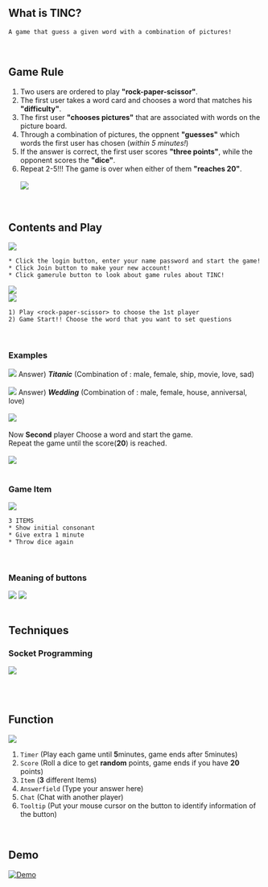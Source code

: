 
## What is TINC?
```
A game that guess a given word with a combination of pictures!
```
<br>

## Game Rule
1. Two users are ordered to play **"rock-paper-scissor"**. <br>
2. The first user takes a word card and chooses a word that matches his **"difficulty"**.<br>
3. The first user **"chooses pictures"** that are associated with words on the picture board.<br>
4. Through a combination of pictures, the oppnent **"guesses"** which words the first user has chosen (_within 5 minutes!_)<br>
5. If the answer is correct, the first user scores **"three points"**, while the opponent scores the **"dice"**.<br>
6. Repeat 2-5!!! The game is over when either of them **"reaches 20"**.<br><br>
![](https://github.com/choijinkyung/TINC/blob/master/img/game_rule.png)
<br>

## Contents and Play
![](https://github.com/choijinkyung/TINC/blob/master/img/mainscreen_join.png)
```
* Click the login button, enter your name password and start the game!
* Click Join button to make your new account!
* Click gamerule button to look about game rules about TINC!
```
![](https://github.com/choijinkyung/TINC/blob/master/img/rsp1.png)
<br>
![](https://github.com/choijinkyung/TINC/blob/master/img/rsp2.png)
<br>
```
1) Play <rock-paper-scissor> to choose the 1st player
2) Game Start!! Choose the word that you want to set questions 
```
<br>

### Examples
![](https://github.com/choijinkyung/TINC/blob/master/img/gameex1.png)
Answer) ***Titanic*** (Combination of : male, female, ship, movie, love, sad) <br>
<br>
![](https://github.com/choijinkyung/TINC/blob/master/img/gameex2.png)
Answer) ***Wedding*** (Combination of : male, female, house, anniversal, love) <br>
<br>
![](https://github.com/choijinkyung/TINC/blob/master/img/rolldice.png)
<br><br>
Now **Second** player Choose a word and start the game.<br>
Repeat the game until the score(**20**) is reached.<br><br>
![](https://github.com/choijinkyung/TINC/blob/master/img/winnerloser1.png)
<br><br>

### Game Item
![](https://github.com/choijinkyung/TINC/blob/master/img/iteminfo.png)

```
3 ITEMS
* Show initial consonant
* Give extra 1 minute
* Throw dice again
```
<br>

### Meaning of buttons
![](https://github.com/choijinkyung/TINC/blob/master/img/help1.png)
![](https://github.com/choijinkyung/TINC/blob/master/img/help2.png)
<br><br>

## Techniques <br>
### Socket Programming <br>
![](https://github.com/choijinkyung/TINC/blob/master/img/SOCKET.png)

<br><br>
## Function
![](https://github.com/choijinkyung/TINC/blob/master/img/Tech.png)

1. `Timer` (Play each game until **5**minutes, game ends after 5minutes)<br>
2. `Score` (Roll a dice to get **random** points, game ends if you have **20** points)<br>
3. `Item` (**3** different Items)<br>
4. `Answerfield` (Type your answer here)<br>
5. `Chat` (Chat with another player)<br>
6. `Tooltip` (Put your mouse cursor on the button to identify information of the button)<br>
<br>


## Demo <br>
[![Demo](http://img.youtube.com/vi/YQJT0EiYkAU/0.jpg)](https://youtu.be/YQJT0EiYkAU) 
